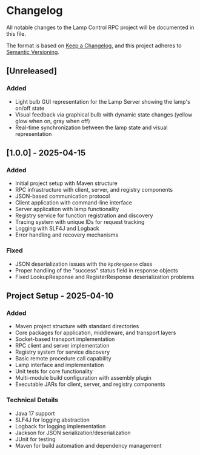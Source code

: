 # Changelog

All notable changes to the Lamp Control RPC project will be documented in this file.

The format is based on [Keep a Changelog](https://keepachangelog.com/en/1.0.0/),
and this project adheres to [Semantic Versioning](https://semver.org/spec/v2.0.0.html).

## [Unreleased]

### Added
- Light bulb GUI representation for the Lamp Server showing the lamp's on/off state
- Visual feedback via graphical bulb with dynamic state changes (yellow glow when on, gray when off)
- Real-time synchronization between the lamp state and visual representation

## [1.0.0] - 2025-04-15

### Added
- Initial project setup with Maven structure
- RPC infrastructure with client, server, and registry components
- JSON-based communication protocol
- Client application with command-line interface
- Server application with lamp functionality
- Registry service for function registration and discovery
- Tracing system with unique IDs for request tracking
- Logging with SLF4J and Logback
- Error handling and recovery mechanisms

### Fixed
- JSON deserialization issues with the `RpcResponse` class
- Proper handling of the "success" status field in response objects
- Fixed LookupResponse and RegisterResponse deserialization problems

## Project Setup - 2025-04-10

### Added
- Maven project structure with standard directories
- Core packages for application, middleware, and transport layers
- Socket-based transport implementation
- RPC client and server implementation
- Registry system for service discovery
- Basic remote procedure call capability
- Lamp interface and implementation
- Unit tests for core functionality
- Multi-module build configuration with assembly plugin
- Executable JARs for client, server, and registry components

### Technical Details
- Java 17 support
- SLF4J for logging abstraction
- Logback for logging implementation
- Jackson for JSON serialization/deserialization
- JUnit for testing
- Maven for build automation and dependency management